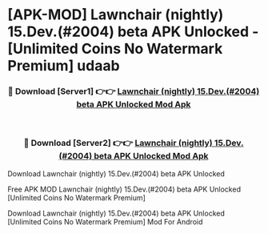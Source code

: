 # [APK-MOD] Lawnchair (nightly) 15.Dev.(#2004) beta APK Unlocked - [Unlimited Coins No Watermark Premium] udaab



<div align="center">
<h3>🔴 Download [Server1] 👉👉 <a href="https://momento.my/?title=Lawnchair_(nightly)_15.Dev.(#2004)_beta_APK_Unlocked">Lawnchair (nightly) 15.Dev.(#2004) beta APK Unlocked Mod Apk</a></h3><br>

<h3>🔴 Download [Server2] 👉👉 <a href="https://momento.my/?title=Lawnchair_(nightly)_15.Dev.(#2004)_beta_APK_Unlocked">Lawnchair (nightly) 15.Dev.(#2004) beta APK Unlocked Mod Apk</a></h3>
</div>



Download Lawnchair (nightly) 15.Dev.(#2004) beta APK Unlocked 

Free APK MOD Lawnchair (nightly) 15.Dev.(#2004) beta APK Unlocked [Unlimited Coins No Watermark Premium]

Download Lawnchair (nightly) 15.Dev.(#2004) beta APK Unlocked [Unlimited Coins No Watermark Premium] Mod For Android
